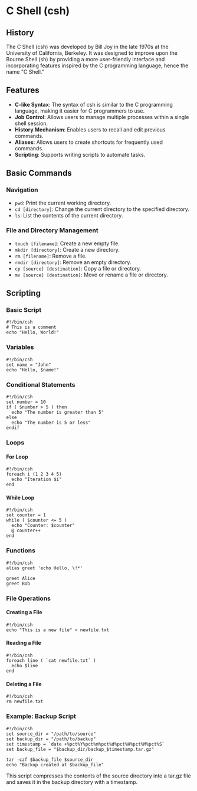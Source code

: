 # C Shell (csh)

## History

The C Shell (csh) was developed by Bill Joy in the late 1970s at the University of California, Berkeley. It was designed to improve upon the Bourne Shell (sh) by providing a more user-friendly interface and incorporating features inspired by the C programming language, hence the name "C Shell."

## Features

- **C-like Syntax**: The syntax of csh is similar to the C programming language, making it easier for C programmers to use.
- **Job Control**: Allows users to manage multiple processes within a single shell session.
- **History Mechanism**: Enables users to recall and edit previous commands.
- **Aliases**: Allows users to create shortcuts for frequently used commands.
- **Scripting**: Supports writing scripts to automate tasks.

## Basic Commands

### Navigation

- `pwd`: Print the current working directory.
- `cd [directory]`: Change the current directory to the specified directory.
- `ls`: List the contents of the current directory.

### File and Directory Management

- `touch [filename]`: Create a new empty file.
- `mkdir [directory]`: Create a new directory.
- `rm [filename]`: Remove a file.
- `rmdir [directory]`: Remove an empty directory.
- `cp [source] [destination]`: Copy a file or directory.
- `mv [source] [destination]`: Move or rename a file or directory.

## Scripting

### Basic Script

```shell
#!/bin/csh
# This is a comment
echo "Hello, World!"
```

### Variables

```shell
#!/bin/csh
set name = "John"
echo "Hello, $name!"
```

### Conditional Statements

```shell
#!/bin/csh
set number = 10
if ( $number > 5 ) then
  echo "The number is greater than 5"
else
  echo "The number is 5 or less"
endif
```

### Loops

#### For Loop

```shell
#!/bin/csh
foreach i (1 2 3 4 5)
  echo "Iteration $i"
end
```

#### While Loop

```shell
#!/bin/csh
set counter = 1
while ( $counter <= 5 )
  echo "Counter: $counter"
  @ counter++
end
```

### Functions

```shell
#!/bin/csh
alias greet 'echo Hello, \!*'

greet Alice
greet Bob
```

### File Operations

#### Creating a File

```shell
#!/bin/csh
echo "This is a new file" > newfile.txt
```

#### Reading a File

```shell
#!/bin/csh
foreach line ( `cat newfile.txt` )
  echo $line
end
```

#### Deleting a File

```shell
#!/bin/csh
rm newfile.txt
```

### Example: Backup Script

```shell
#!/bin/csh
set source_dir = "/path/to/source"
set backup_dir = "/path/to/backup"
set timestamp = `date +%pct%Y%pct%m%pct%d%pct%H%pct%M%pct%S`
set backup_file = "$backup_dir/backup_$timestamp.tar.gz"

tar -czf $backup_file $source_dir
echo "Backup created at $backup_file"
```

This script compresses the contents of the source directory into a tar.gz file and saves it in the backup directory with a timestamp.